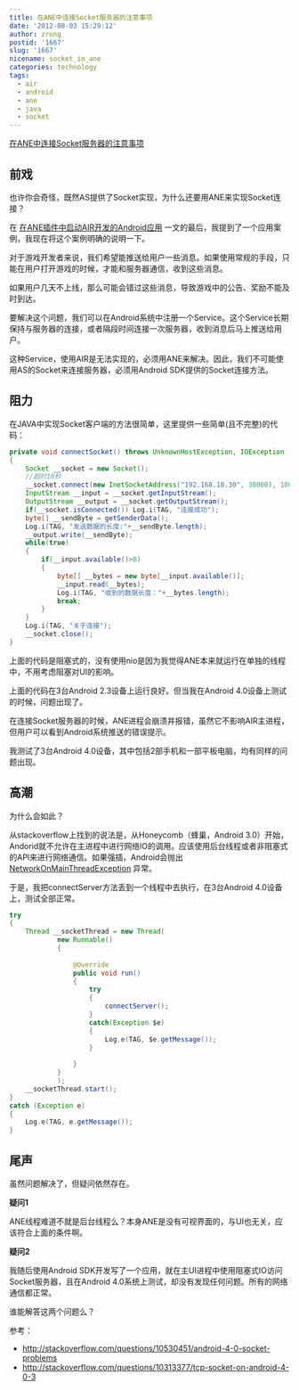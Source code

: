 ```yaml
---
title: 在ANE中连接Socket服务器的注意事项
date: '2012-08-03 15:29:12'
author: zrong
postid: '1667'
slug: '1667'
nicename: socket_in_ane
categories: technology
tags:
  - air
  - android
  - ane
  - java
  - socket
---
```


[在ANE中连接Socket服务器的注意事项](http://blog.zengrong.net/post/1667.html)

## 前戏

也许你会奇怪，既然AS提供了Socket实现，为什么还要用ANE来实现Socket连接？

在 [在ANE插件中启动AIR开发的Android应用][1] 一文的最后，我提到了一个应用案例，我现在将这个案例明确的说明一下。

对于游戏开发者来说，我们希望能推送给用户一些消息。如果使用常规的手段，只能在用户打开游戏的时候，才能和服务器通信，收到这些消息。

如果用户几天不上线，那么可能会错过这些消息，导致游戏中的公告、奖励不能及时到达。

要解决这个问题，我们可以在Android系统中注册一个Service。这个Service长期保持与服务器的连接，或者隔段时间连接一次服务器，收到消息后马上推送给用户。

这种Service，使用AIR是无法实现的，必须用ANE来解决。因此，我们不可能使用AS的Socket来连接服务器，必须用Android SDK提供的Socket连接方法。

## 阻力

在JAVA中实现Socket客户端的方法很简单，这里提供一些简单(且不完整)的代码：<!--more-->

``` java
private void connectSocket() throws UnknownHostException, IOException
{
	Socket __socket = new Socket();
	//超时10秒
	__socket.connect(new InetSocketAddress("192.168.18.30", 30000), 10000);
	InputStream __input = __socket.getInputStream();
	OutputStream __output = __socket.getOutputStream();
	if(__socket.isConnected()) Log.i(TAG, "连接成功");
	byte[] __sendByte = getSenderData();
	Log.i(TAG, "发送数据的长度:"+__sendByte.length);
	__output.write(__sendByte);
	while(true)
	{
		if(__input.available()>0)
		{
			byte[] __bytes = new byte[__input.available()];
			__input.read(__bytes);
			Log.i(TAG, "收到的数据长度："+__bytes.length);
			break;
		}
	}
	Log.i(TAG, "关于连接");
	__socket.close();
}
```

上面的代码是阻塞式的，没有使用nio是因为我觉得ANE本来就运行在单独的线程中，不用考虑阻塞对UI的影响。

上面的代码在3台Android 2.3设备上运行良好。但当我在Android 4.0设备上测试的时候，问题出现了。

在连接Socket服务器的时候，ANE进程会崩溃并报错，虽然它不影响AIR主进程，但用户可以看到Android系统推送的错误提示。

我测试了3台Android 4.0设备，其中包括2部手机和一部平板电脑，均有同样的问题出现。

## 高潮

为什么会如此？

从stackoverflow上找到的说法是，从Honeycomb（蜂巢，Android 3.0）开始，Andorid就不允许在主进程中进行网络IO的调用。应该使用后台线程或者非阻塞式的API来进行网络通信。如果强插，Android会抛出 [NetworkOnMainThreadException][2] 异常。

于是，我把connectServer方法丢到一个线程中去执行，在3台Android 4.0设备上，测试全部正常。

``` java
try
{
	Thread __socketThread = new Thread(
			new Runnable()
			{
				
				@Override
				public void run()
				{
					try
					{
						connectServer();
					}
					catch(Exception $e)
					{
						Log.e(TAG, $e.getMessage());
					}
					
				}
			}
			);
	__socketThread.start();
}
catch (Exception e)
{
	Log.e(TAG, e.getMessage());
}
```

## 尾声

虽然问题解决了，但疑问依然存在。

**疑问1**

ANE线程难道不就是后台线程么？本身ANE是没有可视界面的，与UI也无关，应该符合上面的条件啊。

**疑问2**

我随后使用Android SDK开发写了一个应用，就在主UI进程中使用阻塞式IO访问Socket服务器，且在Android 4.0系统上测试，却没有发现任何问题。所有的网络通信都正常。

谁能解答这两个问题么？

参考：

* <http://stackoverflow.com/questions/10530451/android-4-0-socket-problems>
* <http://stackoverflow.com/questions/10313377/tcp-socket-on-android-4-0-3>

[1]: http://blog.zengrong.net/post/1663.html
[2]: http://developer.android.com/reference/android/os/NetworkOnMainThreadException.html
